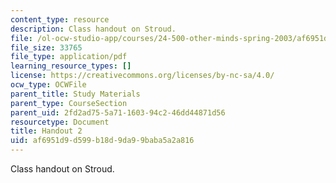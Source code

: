 ```yaml
---
content_type: resource
description: Class handout on Stroud.
file: /ol-ocw-studio-app/courses/24-500-other-minds-spring-2003/af6951d9d599b18d9da99baba5a2a816_h2_24500s03.pdf
file_size: 33765
file_type: application/pdf
learning_resource_types: []
license: https://creativecommons.org/licenses/by-nc-sa/4.0/
ocw_type: OCWFile
parent_title: Study Materials
parent_type: CourseSection
parent_uid: 2fd2ad75-5a71-1603-94c2-46dd44871d56
resourcetype: Document
title: Handout 2
uid: af6951d9-d599-b18d-9da9-9baba5a2a816
---
```

Class handout on Stroud.